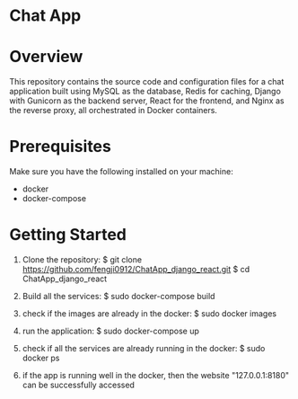 # Chat App
# Overview
This repository contains the source code and configuration files for a chat application built using MySQL as the database, Redis for caching, Django with Gunicorn as the backend server, React for the frontend, and Nginx as the reverse proxy, all orchestrated in Docker containers.

# Prerequisites
Make sure you have the following installed on your machine:
- docker
- docker-compose
  
# Getting Started
1. Clone the repository:
    $ git clone https://github.com/fengji0912/ChatApp_django_react.git
    $ cd ChatApp_django_react

2. Build all the services:
    $ sudo docker-compose build

3. check if the images are already in the docker:
    $ sudo docker images
    
4. run the application:
    $ sudo docker-compose up
    
5. check if all the services are already running in the docker:
    $ sudo docker ps
    
6. if the app is running well in the docker, then the website "127.0.0.1:8180" can be successfully accessed


